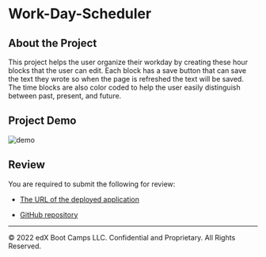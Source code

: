 # Work-Day-Scheduler

## About the Project
This project helps the user organize their workday by creating these hour blocks that the user can edit. Each block has a save button that can save the text they wrote so when the page is refreshed the text will be saved. The time blocks are also color coded to help the user easily distinguish between past, present, and future.

## Project Demo

![demo](/assets/demo.gif)

## Review

You are required to submit the following for review:

* [The URL of the deployed application](https://mannyrveloz23.github.io/work-day-scheduler/)

* [GitHub repository](https://github.com/Mannyrveloz23/work-day-scheduler)

- - -
© 2022 edX Boot Camps LLC. Confidential and Proprietary. All Rights Reserved.
